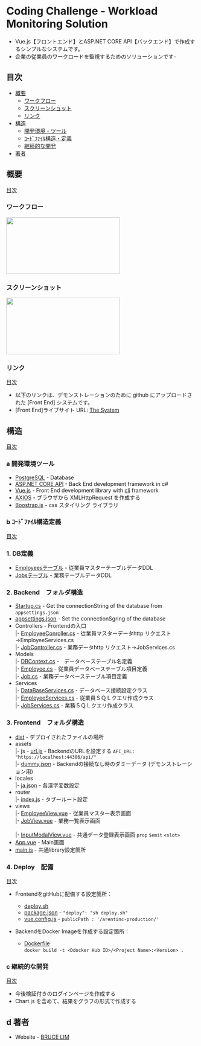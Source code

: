 # Coding Challenge - Workload Monitoring Solution

- Vue.js【フロントエンド】とASP.NET CORE API【バックエンド】で作成するシンプルなシステムです。<br>
- 企業の従業員のワークロードを監視するためのソリューションです- 

## 目次

- [概要](#概要)
  - [ワークフロー](#ワークフロー)
  - [スクリーンショット](#スクリーンショット)
  - [リンク](#リンク)
- [構造](#構造)
  - [開発環境・ツール](#a-開発環境ツール)
  - [ｺｰﾄﾞﾌｧｲﾙ構造・定義](#b-ｺｰﾄﾞﾌｧｲﾙ構造定義)
  - [継続的な開発](#c-継続的な開発)
- [著者](#d-著者)


## 概要
[目次](#目次)
### ワークフロー
<image style="width:300px;height:150px" src="./document/workflow.png" />

### スクリーンショット
<image style="width:300px;height:150px" src="./document/screenshot.png" />

### リンク
[目次](#目次)

- 以下のリンクは、デモンストレーションのために github にアップロードされた [Front End] システムです。
- [Front End]ライブサイト URL: [The System](https://potatoscript.github.io/arentinc-production/)

## 構造
[目次](#目次)
### a 開発環境ツール

- [PostgreSQL](https://www.postgresql.org/) - Database
- [ASP.NET CORE API](https://docs.microsoft.com/en-us/aspnet/core/?view=aspnetcore-6.0) - Back End development framework in c#
- [Vue.js](https://vuejs.org/) - Front End development library with [cli](https://cli.vuejs.org/) framework
- [AXIOS](https://axios-http.com/docs/intro) - ブラウザから XMLHttpRequest を作成する
- [Boostrap.js](https://getbootstrap.com/) - css スタイリング ライブラリ


### b ｺｰﾄﾞﾌｧｲﾙ構造定義
[目次](#目次)

### 1. DB定義
  - [Employeesテーブル](./document/Employees.sql) - 従業員マスターテーブルデータDDL
  - [Jobsテーブル](./document/Jobs.sql) - 業務テーブルデータDDL
  
### 2. Backend　フォルダ構造 
  - [Startup.cs](./arentinc-api/Startup.cs) - Get the connectionString of the database from `appsettings.json`
  - [appsettings.json](./arentinc-api/appsettings.cs) - Set the connectionSgring of the database
  - Controllers - Frontendの入口 <br>
    |- [EmployeeConroller.cs](./arentinc-api/Controllers/EmployeeConroller.cs) - 従業員マスターデータhttp リクエスト→EmployeeServices.cs <br>
    |- [JobController.cs](./arentinc-api/Controllers/JobConroller.cs) - 業務データhttp リクエスト→JobServices.cs <br>
  - Models<br>
    |- [DBContext.cs](./arentinc-api/Models/DBContext.cs) -　データベーステーブル名定義 <br>
    |- [Employee.cs](./arentinc-api/Models/Employee.cs) - 従業員データベーステーブル項目定義 <br> 
    |- [Job.cs](./arentinc-api/Models/Job.cs) - 業務データベーステーブル項目定義 <br>
  - Services <br>
    |- [DataBaseServices.cs](./arentinc-api/Services/DataBaseServices.cs) - データベース接続設定クラス <br>
    |- [EmployeeServices.cs](./arentinc-api/Services/EmployeeServices.cs) - 従業員ＳＱＬクエリ作成クラス <br>
    |- [JobServices.cs](./arentinc-api/Services/JobServices.cs) - 業務ＳＱＬクエリ作成クラス <br>
	
### 3. Frontend　フォルダ構造 
  - [dist](./arentinc-ui/dist/) - デプロイされたファイルの場所<br>
  - assets<br>
     |- js - [url.js](./arentinc-ui/src/assets/js/url.js) - BackendのURLを設定する `API_URL: "https://localhost:44306/api/"` <br>
	 |- [dummy.json](./arentinc-ui/src/assets/dummy.json) - Backendの接続なし時のダミーデータ (デモンストレーション用) <br>
  - locales<br>
	 |- [ja.json](./arentinc-ui/src/locales/ja.json) - 各漢字変数設定 <br>
  - router<br>
     |- [index.js](./arentinc-ui/src/router/index.js) - タブールート設定<br>
  - views<br>
     |- [EmployeeView.vue](./arentinc-ui/src/views/EmployeeView.vue) - 従業員マスター表示画面 <br>
     |- [JobView.vue](./arentinc-ui/src/views/JobView.vue) - 業務一覧表示画面 <br>	 
	 |- [InputModalView.vue](./arentinc-ui/src/views/InputModalView.vue) - 共通データ登録表示画面 `prop` `$emit` `<slot>` <br>	 
  - [App.vue](./arentinc-ui/src/App.vue) - Main画面 <br>  
  - [main.js](./arentinc-ui/src/main.js) - 共通library設定箇所 

### 4. Deploy　配備 
[目次](#目次)

  - FrontendをgitHubに配備する設定箇所：
    - [deploy.sh](./arentinc-ui/src/deploy.sh)
    - [package.json](./arentinc-ui/src/package.json) - `"deploy": "sh deploy.sh"`
    - [vue.config.js](./arentinc-ui/src/package.json) - `publicPath : '/arentinc-production/'`

  - BackendをDocker Imageを作成する設定箇所：  
	- [Dockerfile](./arentinc-api/Dockerfile) <br>
	   `docker build -t <Ddocker Hub ID>/<Project Name>:<Version> .`
	
### c 継続的な開発
[目次](#目次)

- 今後検証付きのログインページを作成する
- Chart.js を含めて、結果をグラフの形式で作成する


## d 著者

- Website - [BRUCE LIM](https://potatoscript.github.io/resume/)
